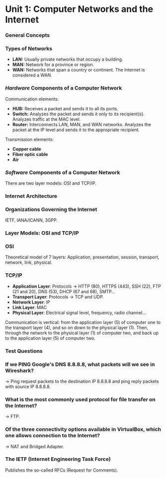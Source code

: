 # Unit 1: Computer Networks and the Internet

### General Concepts

### Types of Networks

- **LAN:** Usually private networks that occupy a building.
- **MAN:** Network for a province or region.
- **WAN:** Networks that span a country or continent. The Internet is considered a WAN.

### *Hardware* Components of a Computer Network

Communication elements:

- **HUB:** Receives a packet and sends it to all its ports.
- **Switch:** Analyzes the packet and sends it only to its recipient(s). Analyzes traffic at the MAC level.
- **Router:** Interconnects LAN, MAN, and WAN networks. Analyzes the packet at the IP level and sends it to the appropriate recipient.

Transmission elements:

- **Copper cable**
- **Fiber optic cable**
- **Air**

### *Software* Components of a Computer Network

There are two layer models: OSI and TCP/IP.

### Internet Architecture

### Organizations Governing the Internet

IETF, IANA/ICANN, 3GPP.

### Layer Models: OSI and TCP/IP

### OSI

Theoretical model of 7 layers: Application, presentation, session, transport, network, link, physical.

### TCP/IP

- **Application Layer**: Protocols → HTTP (80), HTTPS (443), SSH (22), FTP (21 and 20), DNS (53), DHCP (67 and 68), SMTP…
- **Transport Layer**: Protocols → TCP and UDP.
- **Network Layer**: IP
- **Link Layer**: MAC
- **Physical Layer**: Electrical signal level, frequency, radio channel…

Communication is vertical: from the application layer (5) of computer one to the transport layer (4), and so on down to the physical layer (1). Then, through the network to the physical layer (1) of computer two, and back up to the application layer (5) of computer two.

### Test Questions

### If we PING Google's DNS 8.8.8.8, what packets will we see in Wireshark?

→ Ping request packets to the destination IP 8.8.8.8 and ping reply packets with source IP 8.8.8.8.

### What is the most commonly used protocol for file transfer on the Internet?

→ FTP.

### Of the three connectivity options available in VirtualBox, which one allows connection to the Internet?

→ NAT and Bridged Adapter.

### The IETF (Internet Engineering Task Force)

Publishes the so-called RFCs (Request for Comments).